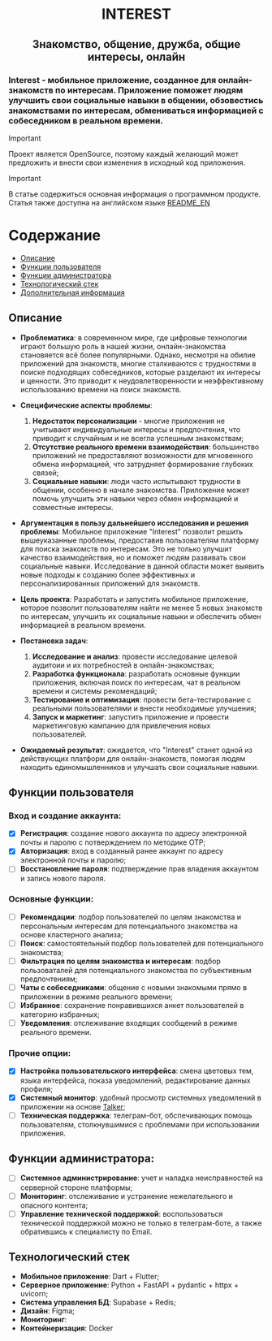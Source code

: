 <h1 align="center">INTEREST</h1>

<h2 align="center">
Знакомство, общение, дружба, общие интересы, онлайн
</h2>

<h3 align="start">
Interest - мобильное приложение, созданное для онлайн-знакомств по интересам. Приложение поможет людям улучшить свои социальные навыки в общении, обзовестись знакомствами по интересам, обмениваться информацией с собеседником в реальном времени.
</h3>

> [!IMPORTANT]
> Проект является OpenSource, поэтому каждый желающий может предложить и внести свои изменения в исходный код приложения.

> [!IMPORTANT]
> В статье содержиться основная информация о программном продукте. Статья также доступна на английском языке [README_EN](interest/README_EN.md)

# Содержание
- [Описание](#Описание)
- [Функции пользователя](#Функции-пользователя)
- [Функции администратора](#Функции-администратора)
- [Технологический стек](#Технологический-стек)
- [Дополнительная информация](#Дополнительная-информация)

## Описание
- **Проблематика**: в современном мире, где цифровые технологии играют большую роль в нашей жизни, онлайн-знакомства становяется всё более популярными. Однако, несмотря на обилие приложений для знакомств, многие сталкиваются с трудностями в поиске подходящих собеседников, которые разделают их интересы и ценности. Это приводит к неудовлетворенности и неэффективному использованию времени на поиск знакомств.

- **Специфические аспекты проблемы**:
    1. **Недостаток персонализации** - многие приложения не учитывают индивидуальные интересы и предпочтения, что приводит к случайным и не всегла успешным знакомствам;
    2. **Отсутствие реального времени взаимодействия**: большинство приложений не предоставляют возможности для мгновенного обмена информацией, что затрудняет формирование глубоких связей;
    3. **Социальные навыки**: люди часто испытывают трудности в общении, особенно в начале знакомства. Приложение может помочь улучшить эти навыки через обмен информацией и совместные интересы. 

- **Аргументация в пользу дальнейшего исследования и решения проблемы**: Мобильное приложение "Interest" позволит решить вышеуказанные проблемы, предоставив пользователям платформу для поиска знакомств по интересам. Это не только улучшит качество взаимодействия, но и поможет людям развивать свои социальные навыки. Исследование в данной области может выявить новые подходы к созданию более эффективных и персонализированных приложений для знакомств.

- **Цель проекта**: Разработать и запустить мобильное приложение, которое позволит пользователям найти не менее 5 новых знакомств по интересам, улучшить их социальные навыки и обеспечить обмен информацией в реальном времени.

- **Постановка задач**:
    1. **Исследование и анализ**: провести исследование целевой аудитоии и их потребностей в онлайн-знакомствах;
    2. **Разработка функционала**: разработать основные функции приложения, включая поиск по интересам, чат в реальном времени и системы рекомендаций;
    3. **Тестирование и оптимизация**: провести бета-тестирование с реальными пользователями и внести необходимые улучшения;
    4. **Запуск и маркетинг**: запустить приложение и провести маркетинговую кампанию для привлечения новых пользователей.

- **Ожидаемый результат**: ожидается, что "Interest" станет одной из действующих платформ для онлайн-знакомств, помогая людям находить единомышленников и улучшать свои социальные навыки. 

## Функции пользователя

### Вход и создание аккаунта:
- [X] **Регистрация**: создание нового аккаунта по адресу электронной почты и паролю с потверждением по методике OTP;
- [X] **Авторизация**: вход в созданный ранее аккаунт по адресу электронной почты и паролю;
- [ ] **Восстановление пароля**: подтверждение прав владения аккаунтом и запись нового пароля.

### Основные функции:
- [ ] **Рекомендации**: подбор пользователей по целям знакомства и персональным интересам для потенциального знакомства на основе кластерного анализа;
- [ ] **Поиск**: самостоятельный подбор пользователей для потенциального знакомства;
- [ ] **Фильтрация по целям знакомства и интересам**: подбор пользоваталей для потенциального знакомства по субъективным предпочтениям;
- [ ] **Чаты с собеседниками**: общение с новыми знакомыми прямо в приложении в режиме реального времени;
- [ ] **Избранное**: сохранение понравившихся анкет пользователей в категорию избранных;
- [ ] **Уведомления**: отслеживание входящих сообщений в режиме реального времени.

### Прочие опции:
- [X] **Настройка пользовательского интерфейса**: смена цветовых тем, языка интерфейса, показа уведомлений, редактирование данных профиля;
- [X] **Системный монитор**: удобный просмотр системных уведомлений в приложении на основе [Talker](https://github.com/Frezyx/talker);
- [ ] **Техническая поддержка**: телеграм-бот, обспечивающих помощь пользователям, столкнувшимися с проблемами при использовании приложения.

## Функции администратора:
- [ ] **Системное администрирование**: учет и наладка неисправностей на серверной стороне платформы;
- [ ] **Мониторинг**: отслеживание и устранение нежелательного и опасного контента;
- [ ] **Управление технической поддержкой**: воспользоваться технической поддержкой можно не только в телеграм-боте, а также обратившись к специалисту по Email.

## Технологический стек

- **Мобильное приложение**: Dart + Flutter;
- **Серверное приложение**: Python + FastAPI + pydantic + httpx + uvicorn;
- **Система управления БД**: Supabase + Redis;
- **Дизайн**: Figma;
- **Мониторинг**:
- **Контейнеризация**: Docker